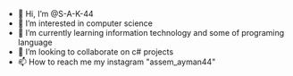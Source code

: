 - 👋 Hi, I’m @S-A-K-44
- 👀 I’m interested in computer science
- 🌱 I’m currently learning information technology and some of programing language
- 💞️ I’m looking to collaborate on c# projects
- 📫 How to reach me my instagram "assem_ayman44"


